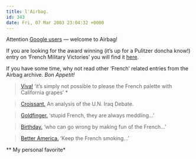```yaml
---
title: l'Airbag.
id: 343
date: Fri, 07 Mar 2003 23:04:32 +0000
---
```


Attention [Google users](http://www.google.com/search?hl=en&ie=UTF-8&oe=UTF-8&q=French+Military+Victories) — welcome to Airbag!  

If you are looking for the award winning (it’s up for a Pulitzer doncha know!) entry on ‘French Military Victories’ you will find it [here](https://www.airbagindustries.com/archives/000442.shtml#000442).  

If you have some time, why not read other ‘French’ related entries from the Airbag archive. *Bon Appetit!*



> [Viva!](https://www.airbagindustries.com/archives/000215.shtml) ‘it’s simply not possible to please the French palette with California grapes’ *  

> [Croissant.](https://www.airbagindustries.com/archives/000361.shtml) An analysis of the U.N. Iraq Debate.  

> [Goldfinger.](https://www.airbagindustries.com/archives/000273.shtml) ‘stupid French, they are always meddling…’  

> [Birthday.](https://www.airbagindustries.com/archives/000267.shtml) ‘who can go wrong by making fun of the French…’  

> [Better America.](https://www.airbagindustries.com/archives/000164.shtml) ‘Keep the French smoking…’



** My personal favorite*





